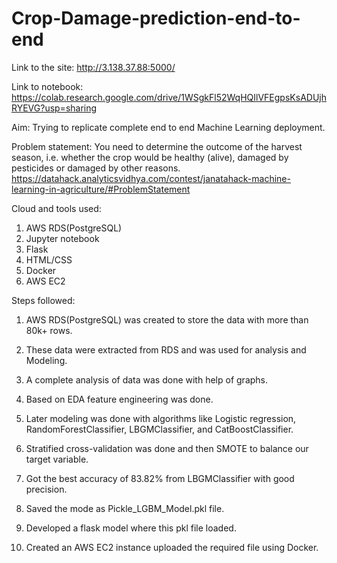 # Crop-Damage-prediction-end-to-end

Link to the site: http://3.138.37.88:5000/

Link to notebook: https://colab.research.google.com/drive/1WSgkFl52WqHQIlVFEgpsKsADUjhRYEVG?usp=sharing

Aim: Trying to replicate complete end to end Machine Learning deployment.

Problem statement: You need to determine the outcome of the harvest season, i.e. whether the crop would be healthy (alive), damaged by pesticides or damaged by other reasons.
                   https://datahack.analyticsvidhya.com/contest/janatahack-machine-learning-in-agriculture/#ProblemStatement

Cloud and tools used:
1. AWS RDS(PostgreSQL)
2. Jupyter notebook
3. Flask
4. HTML/CSS
5. Docker
6. AWS EC2

Steps followed:

  1. AWS RDS(PostgreSQL) was created to store the data with more than 80k+ rows.
  
  2. These data were extracted from RDS and was used for analysis and Modeling.
  
  3. A complete analysis of data was done with help of graphs.
  
  4. Based on EDA feature engineering was done.
  
  5. Later modeling was done with algorithms like Logistic regression, RandomForestClassifier, LBGMClassifier, and CatBoostClassifier.
  
  6. Stratified cross-validation was done and then SMOTE to balance our target variable.
  
  7. Got the best accuracy of 83.82% from LBGMClassifier with good precision.
  
  8. Saved the mode as Pickle_LGBM_Model.pkl file.
  
  9. Developed a flask model where this pkl file loaded.
  
  10. Created an AWS EC2 instance uploaded the required file using Docker.
